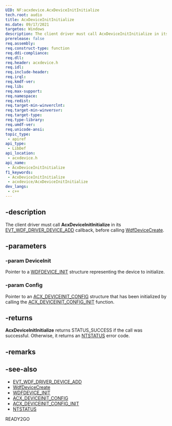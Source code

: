 ```yaml
---
UID: NF:acxdevice.AcxDeviceInitInitialize
tech.root: audio
title: AcxDeviceInitInitialize
ms.date: 09/17/2021
targetos: Windows
description: The client driver must call AcxDeviceInitInitialize in its EVT_WDF_DRIVER_DEVICE_ADD callback, before calling WdfDeviceCreate.
prerelease: false
req.assembly: 
req.construct-type: function
req.ddi-compliance: 
req.dll: 
req.header: acxdevice.h
req.idl: 
req.include-header: 
req.irql: 
req.kmdf-ver: 
req.lib: 
req.max-support: 
req.namespace: 
req.redist: 
req.target-min-winverclnt: 
req.target-min-winversvr: 
req.target-type: 
req.type-library: 
req.umdf-ver: 
req.unicode-ansi: 
topic_type:
 - apiref
api_type:
 - LibDef
api_location:
 - acxdevice.h
api_name:
 - AcxDeviceInitInitialize
f1_keywords:
 - AcxDeviceInitInitialize
 - acxdevice/AcxDeviceInitInitialize
dev_langs:
 - c++
---
```


## -description

The client driver must call **AcxDeviceInitInitialize** in its [EVT_WDF_DRIVER_DEVICE_ADD](../wdfdriver/nc-wdfdriver-evt_wdf_driver_device_add.md) callback, before calling [WdfDeviceCreate](../wdfdevice/nf-wdfdevice-wdfdevicecreate.md).

## -parameters

### -param DeviceInit

Pointer to a [WDFDEVICE_INIT](/windows-hardware/drivers/wdf/wdfdevice_init) structure representing the device to initialize.

### -param Config

Pointer to an [ACX_DEVICEINIT_CONFIG](ns-acxdevice-acx_deviceinit_config.md) structure that has been initialized by calling the [ACX_DEVICEINIT_CONFIG_INIT](nf-acxdevice-acx_deviceinit_config_init.md) function.

## -returns

**AcxDeviceInitInitialize** returns STATUS_SUCCESS if the call was successful. Otherwise, it returns an [NTSTATUS](/windows-hardware/drivers/kernel/using-ntstatus-values) error code.

## -remarks

## -see-also

* [EVT_WDF_DRIVER_DEVICE_ADD](../wdfdriver/nc-wdfdriver-evt_wdf_driver_device_add.md)
* [WdfDeviceCreate](../wdfdevice/nf-wdfdevice-wdfdevicecreate.md)
* [WDFDEVICE_INIT](/windows-hardware/drivers/wdf/wdfdevice_init)
* [ACX_DEVICEINIT_CONFIG](ns-acxdevice-acx_deviceinit_config.md)
* [ACX_DEVICEINIT_CONFIG_INIT](nf-acxdevice-acx_deviceinit_config_init.md)
* [NTSTATUS](/windows-hardware/drivers/kernel/using-ntstatus-values)

READY2GO